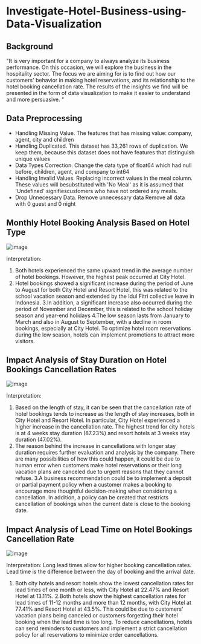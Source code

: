 # Investigate-Hotel-Business-using-Data-Visualization

## Background 
"It is very important for a company to always analyze its business performance. On this occasion, we will explore the business in the hospitality sector. The focus we are aiming for is to find out how our customers' behavior in making hotel reservations, and its relationship to the hotel booking cancellation rate. The results of the insights we find will be presented in the form of data visualization to make it easier to understand and more persuasive. "



## Data Preprocessing
- Handling Missing Value. The features that has missing value: company, agent, city and children
- Handling Duplicated. This dataset has 33,261 rows of duplication. We keep them, because this dataset does not have features that distinguish unique values
- Data Types Correction. Change the data type of float64 which had null before, children, agent, and company to int64
- Handling Invalid Values. Replacing incorrect values in the meal column. These values will besubstituted with 'No Meal' as it is assumed that 'Undefined' signifiescustomers who have not ordered any meals. 
- Drop Unnecessary Data. Remove unnecessary data Remove all data with 0 guest and 0 night



## Monthly Hotel Booking Analysis Based on Hotel Type

![image](https://github.com/Yasmin63/Investigate-Hotel-Business-using-Data-Visualization/assets/146631940/a94b3281-e58c-4c55-8502-8bb896941a4f)

Interpretation:
1. Both hotels experienced the same upward trend in the average number of hotel bookings. However, the highest peak occurred at City Hotel.
2. Hotel bookings showed a significant increase during the period of June to August for both City Hotel and Resort Hotel, this was related to the school vacation season and extended by the Idul Fitri collective leave in Indonesia.
3.In addition, a significant increase also occurred during the period of November and December, this is related to the school holiday season and year-end holidays 
4.The low season lasts from January to March and also in August to September, with a decline in room bookings, especially at City Hotel. To optimize hotel room reservations during the low season, hotels can implement promotions to attract more visitors.



## Impact Analysis of Stay Duration on Hotel Bookings Cancellation Rates

![image](https://github.com/Yasmin63/Investigate-Hotel-Business-using-Data-Visualization/assets/146631940/b4a1ffbe-ab6b-420e-8a9a-17a9a6ac98ed)

Interpretation:
1. Based on the length of stay, it can be seen that the cancellation rate of hotel bookings tends to increase as the length of stay increases, both in City Hotel and Resort Hotel. In particular, City Hotel experienced a higher increase in the cancellation rate. The highest trend for city hotels is at 4 weeks stay duration (87.23%) and resort hotels at 3 weeks stay duration (47.02%).
2. The reason behind the increase in cancellations with longer stay duration requires further evaluation and analysis by the company. There are many possibilities of how this could happen, it could be due to human error when customers make hotel reservations or their long vacation plans are canceled due to urgent reasons that they cannot refuse.
3.A business recommendation could be to implement a deposit or partial payment policy when a customer makes a booking to encourage more thoughtful decision-making when considering a cancellation. In addition, a policy can be created that restricts cancellation of bookings when the current date is close to the booking date.



## Impact Analysis of Lead Time on Hotel Bookings Cancellation Rate

![image](https://github.com/Yasmin63/Investigate-Hotel-Business-using-Data-Visualization/assets/146631940/ed011c4f-d896-4397-9821-f8f324037627)

Interpretation:
Long lead times allow for higher booking cancellation rates. Lead time is the difference between the day of booking and the arrival date.
1. Both city hotels and resort hotels show the lowest cancellation rates for lead times of one month or less, with City Hotel at 22.47% and Resort Hotel at 13.11%.
2.Both hotels show the highest cancellation rates for lead times of 11-12 months and more than 12 months, with City Hotel at 77.41% and Resort Hotel at 43.5%.
This could be due to customers' vacation plans being canceled or customers forgetting their hotel booking when the lead time is too long. To reduce cancellations, hotels can send reminders to customers and implement a strict cancellation policy for all reservations to minimize order cancellations.











